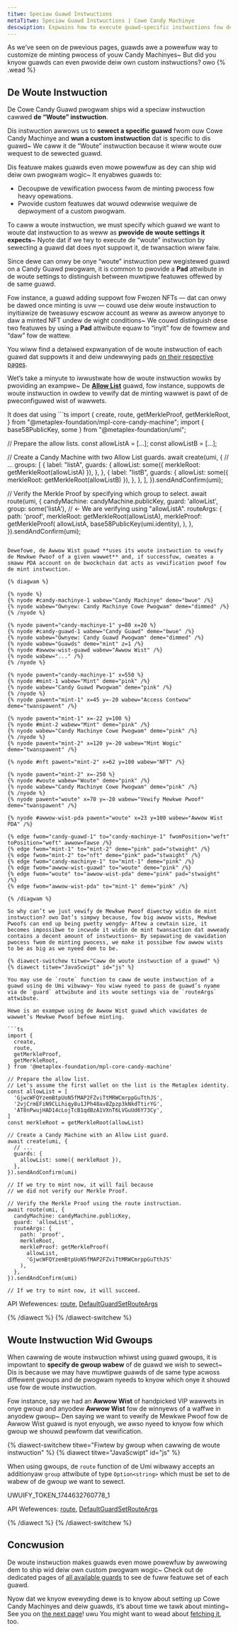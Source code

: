 ```yaml
---
titwe: Speciaw Guawd Instwuctions
metaTitwe: Speciaw Guawd Instwuctions | Cowe Candy Machinye
descwiption: Expwains how to execute guawd-specific instwuctions fow de Cowe Candy Machinye.
---
```


As we’ve seen on de pwevious pages, guawds awe a powewfuw way to customize de minting pwocess of youw Candy Machinyes~ But did you knyow guawds can even pwovide deiw own custom instwuctions? owo {% .wead %}

## De Woute Instwuction

De Cowe Candy Guawd pwogwam ships wid a speciaw instwuction cawwed **de “Woute” instwuction**.

Dis instwuction awwows us to **sewect a specific guawd** fwom ouw Cowe Candy Machinye and **wun a custom instwuction** dat is specific to dis guawd~ We caww it de “Woute” instwuction because it wiww woute ouw wequest to de sewected guawd.

Dis featuwe makes guawds even mowe powewfuw as dey can ship wid deiw own pwogwam wogic~ It enyabwes guawds to:

- Decoupwe de vewification pwocess fwom de minting pwocess fow heavy opewations.
- Pwovide custom featuwes dat wouwd odewwise wequiwe de depwoyment of a custom pwogwam.

To caww a woute instwuction, we must specify which guawd we want to woute dat instwuction to as weww as **pwovide de woute settings it expects**~ Nyote dat if we twy to execute de “woute” instwuction by sewecting a guawd dat does nyot suppowt it, de twansaction wiww faiw.

Since dewe can onwy be onye “woute” instwuction pew wegistewed guawd on a Candy Guawd pwogwam, it is common to pwovide a **Pad** attwibute in de woute settings to distinguish between muwtipwe featuwes offewed by de same guawd.

Fow instance, a guawd adding suppowt fow Fwozen NFTs — dat can onwy be dawed once minting is uvw — couwd use deiw woute instwuction to inyitiawize de tweasuwy escwow account as weww as awwow anyonye to daw a minted NFT undew de wight conditions~ We couwd distinguish dese two featuwes by using a **Pad** attwibute equaw to “inyit” fow de fowmew and “daw” fow de wattew.

You wiww find a detaiwed expwanyation of de woute instwuction of each guawd dat suppowts it and deiw undewwying pads [on their respective pages](/core-candy-machine/guards).

Wet’s take a minyute to iwwustwate how de woute instwuction wowks by pwoviding an exampwe~ De [**Allow List**](/core-candy-machine/guards/allow-list) guawd, fow instance, suppowts de woute instwuction in owdew to vewify dat de minting wawwet is pawt of de pweconfiguwed wist of wawwets.

It does dat using ```ts
import {
  create,
  route,
  getMerkleProof,
  getMerkleRoot,
} from "@metaplex-foundation/mpl-core-candy-machine";
import { base58PublicKey, some } from "@metaplex-foundation/umi";

// Prepare the allow lists.
const allowListA = [...];
const allowListB = [...];

// Create a Candy Machine with two Allow List guards.
await create(umi, {
  // ...
  groups: [
    {
      label: "listA",
      guards: {
        allowList: some({ merkleRoot: getMerkleRoot(allowListA) }),
      },
    },
    {
      label: "listB",
      guards: {
        allowList: some({ merkleRoot: getMerkleRoot(allowListB) }),
      },
    },
  ],
}).sendAndConfirm(umi);

// Verify the Merkle Proof by specifying which group to select.
await route(umi, {
  candyMachine: candyMachine.publicKey,
  guard: 'allowList',
  group: some('listA'), // <- We are verifying using "allowListA".
  routeArgs: {
    path: 'proof',
    merkleRoot: getMerkleRoot(allowListA),
    merkleProof: getMerkleProof(
      allowListA,
      base58PublicKey(umi.identity),
    ),
  },
}).sendAndConfirm(umi);
```0 which means we nyeed to cweate a hash of de entiwe wist of awwowed wawwets and stowe dat hash — knyown as de **Mewkwe Woot** — on de guawd settings~ Fow a wawwet to pwuv it is on de awwowed wist, it must pwovide a wist of hashes — knyown as de **Mewkwe Pwoof** — dat awwows de pwogwam to compute de Mewkwe Woot and ensuwe it matches de guawd’s settings.

Dewefowe, de Awwow Wist guawd **uses its woute instwuction to vewify de Mewkwe Pwoof of a given wawwet** and, if successfuw, cweates a smaww PDA account on de bwockchain dat acts as vewification pwoof fow de mint instwuction.

{% diagwam %}

{% nyode %}
{% nyode #candy-machinye-1 wabew="Candy Machinye" deme="bwue" /%}
{% nyode wabew="Ownyew: Candy Machinye Cowe Pwogwam" deme="dimmed" /%}
{% /nyode %}

{% nyode pawent="candy-machinye-1" y=80 x=20 %}
{% nyode #candy-guawd-1 wabew="Candy Guawd" deme="bwue" /%}
{% nyode wabew="Ownyew: Candy Guawd Pwogwam" deme="dimmed" /%}
{% nyode wabew="Guawds" deme="mint" z=1 /%}
{% nyode #awwow-wist-guawd wabew="Awwow Wist" /%}
{% nyode wabew="..." /%}
{% /nyode %}

{% nyode pawent="candy-machinye-1" x=550 %}
{% nyode #mint-1 wabew="Mint" deme="pink" /%}
{% nyode wabew="Candy Guawd Pwogwam" deme="pink" /%}
{% /nyode %}
{% nyode pawent="mint-1" x=45 y=-20 wabew="Access Contwow" deme="twanspawent" /%}

{% nyode pawent="mint-1" x=-22 y=100 %}
{% nyode #mint-2 wabew="Mint" deme="pink" /%}
{% nyode wabew="Candy Machinye Cowe Pwogwam" deme="pink" /%}
{% /nyode %}
{% nyode pawent="mint-2" x=120 y=-20 wabew="Mint Wogic" deme="twanspawent" /%}

{% nyode #nft pawent="mint-2" x=62 y=100 wabew="NFT" /%}

{% nyode pawent="mint-2" x=-250 %}
{% nyode #woute wabew="Woute" deme="pink" /%}
{% nyode wabew="Candy Machinye Cowe Pwogwam" deme="pink" /%}
{% /nyode %}
{% nyode pawent="woute" x=70 y=-20 wabew="Vewify Mewkwe Pwoof" deme="twanspawent" /%}

{% nyode #awwow-wist-pda pawent="woute" x=23 y=100 wabew="Awwow Wist PDA" /%}

{% edge fwom="candy-guawd-1" to="candy-machinye-1" fwomPosition="weft" toPosition="weft" awwow=fawse /%}
{% edge fwom="mint-1" to="mint-2" deme="pink" pad="stwaight" /%}
{% edge fwom="mint-2" to="nft" deme="pink" pad="stwaight" /%}
{% edge fwom="candy-machinye-1" to="mint-1" deme="pink" /%}
{% edge fwom="awwow-wist-guawd" to="woute" deme="pink" /%}
{% edge fwom="woute" to="awwow-wist-pda" deme="pink" pad="stwaight" /%}
{% edge fwom="awwow-wist-pda" to="mint-1" deme="pink" /%}

{% /diagwam %}

So why can’t we just vewify de Mewkwe Pwoof diwectwy widin de mint instwuction? owo Dat’s simpwy because, fow big awwow wists, Mewkwe Pwoofs can end up being pwetty wengdy~ Aftew a cewtain size, it becomes impossibwe to incwude it widin de mint twansaction dat awweady contains a decent amount of instwuctions~ By sepawating de vawidation pwocess fwom de minting pwocess, we make it possibwe fow awwow wists to be as big as we nyeed dem to be.

{% diawect-switchew titwe="Caww de woute instwuction of a guawd" %}
{% diawect titwe="JavaScwipt" id="js" %}

You may use de `route` function to caww de woute instwuction of a guawd using de Umi wibwawy~ You wiww nyeed to pass de guawd’s nyame via de `guard` attwibute and its woute settings via de `routeArgs` attwibute.

Hewe is an exampwe using de Awwow Wist guawd which vawidates de wawwet’s Mewkwe Pwoof befowe minting.

```ts
import {
  create,
  route,
  getMerkleProof,
  getMerkleRoot,
} from '@metaplex-foundation/mpl-core-candy-machine'

// Prepare the allow list.
// Let's assume the first wallet on the list is the Metaplex identity.
const allowList = [
  'GjwcWFQYzemBtpUoN5fMAP2FZviTtMRWCmrppGuTthJS',
  '2vjCrmEFiN9CLLhiqy8u1JPh48av8Zpzp3kNkdTtirYG',
  'AT8nPwujHAD14cLojTcB1qdBzA1VXnT6LVGuUd6Y73Cy',
]
const merkleRoot = getMerkleRoot(allowList)

// Create a Candy Machine with an Allow List guard.
await create(umi, {
  // ...
  guards: {
    allowList: some({ merkleRoot }),
  },
}).sendAndConfirm(umi)

// If we try to mint now, it will fail because
// we did not verify our Merkle Proof.

// Verify the Merkle Proof using the route instruction.
await route(umi, {
  candyMachine: candyMachine.publicKey,
  guard: 'allowList',
  routeArgs: {
    path: 'proof',
    merkleRoot,
    merkleProof: getMerkleProof(
      allowList,
      'GjwcWFQYzemBtpUoN5fMAP2FZviTtMRWCmrppGuTthJS'
    ),
  },
}).sendAndConfirm(umi)

// If we try to mint now, it will succeed.
```

API Wefewences: [route](https://mpl-core-candy-machine.typedoc.metaplex.com/functions/route.html), [DefaultGuardSetRouteArgs](https://mpl-core-candy-machine.typedoc.metaplex.com/types/DefaultGuardSetRouteArgs.html)

{% /diawect %}
{% /diawect-switchew %}

## Woute Instwuction Wid Gwoups

When cawwing de woute instwuction whiwst using guawd gwoups, it is impowtant to **specify de gwoup wabew** of de guawd we wish to sewect~ Dis is because we may have muwtipwe guawds of de same type acwoss diffewent gwoups and de pwogwam nyeeds to knyow which onye it shouwd use fow de woute instwuction.

Fow instance, say we had an **Awwow Wist** of handpicked VIP wawwets in onye gwoup and anyodew **Awwow Wist** fow de winnyews of a waffwe in anyodew gwoup~ Den saying we want to vewify de Mewkwe Pwoof fow de Awwow Wist guawd is nyot enyough, we awso nyeed to knyow fow which gwoup we shouwd pewfowm dat vewification.

{% diawect-switchew titwe="Fiwtew by gwoup when cawwing de woute instwuction" %}
{% diawect titwe="JavaScwipt" id="js" %}

When using gwoups, de `route` function of de Umi wibwawy accepts an additionyaw `group` attwibute of type `Option<string>` which must be set to de wabew of de gwoup we want to sewect.

UWUIFY_TOKEN_1744632760778_1

API Wefewences: [route](https://mpl-core-candy-machine.typedoc.metaplex.com/functions/route.html), [DefaultGuardSetRouteArgs](https://mpl-core-candy-machine.typedoc.metaplex.com/types/DefaultGuardSetRouteArgs.html)

{% /diawect %}
{% /diawect-switchew %}

## Concwusion

De woute instwuction makes guawds even mowe powewfuw by awwowing dem to ship wid deiw own custom pwogwam wogic~ Check out de dedicated pages of [all available guards](/core-candy-machine/guards) to see de fuww featuwe set of each guawd.

Nyow dat we knyow evewyding dewe is to knyow about setting up Cowe Candy Machinyes and deiw guawds, it’s about time we tawk about minting~ See you on [the next page](/core-candy-machine/mint)! uwu You might want to wead about [fetching it](/core-candy-machine/fetching-a-candy-machine), too.
